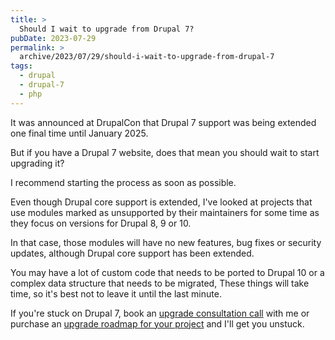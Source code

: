 ```yaml
---
title: >
  Should I wait to upgrade from Drupal 7?
pubDate: 2023-07-29
permalink: >
  archive/2023/07/29/should-i-wait-to-upgrade-from-drupal-7
tags:
  - drupal
  - drupal-7
  - php
---
```


It was announced at DrupalCon that Drupal 7 support was being extended one final time until January 2025.

But if you have a Drupal 7 website, does that mean you should wait to start upgrading it?

I recommend starting the process as soon as possible.

Even though Drupal core support is extended, I've looked at projects that use modules marked as unsupported by their maintainers for some time as they focus on versions for Drupal 8, 9 or 10.

In that case, those modules will have no new features, bug fixes or security updates, although Drupal core support has been extended.

You may have a lot of custom code that needs to be ported to Drupal 10 or a complex data structure that needs to be migrated, These things will take time, so it's best not to leave it until the last minute.

If you're stuck on Drupal 7, book an [upgrade consultation call](https://www.oliverdavies.uk/call) with me or purchase an [upgrade roadmap for your project](https://www.oliverdavies.uk/drupal7) and I'll get you unstuck.
